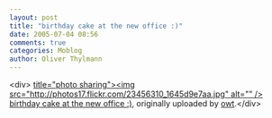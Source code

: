 ```yaml
---
layout: post
title: "birthday cake at the new office :)"
date: 2005-07-04 08:56
comments: true
categories: Moblog
author: Oliver Thylmann
---
```



&lt;div&gt;	[ title=&quot;photo sharing&quot;&gt;&lt;img src=&quot;http://photos17.flickr.com/23456310_1645d9e7aa.jpg&quot; alt=&quot;&quot; /&gt;](http://www.flickr.com/photos/oliver/23456310/)	[birthday cake at the new office :)](http://www.flickr.com/photos/oliver/23456310/), originally uploaded by [owt](http://www.flickr.com/people/oliver/).&lt;/div&gt;					


